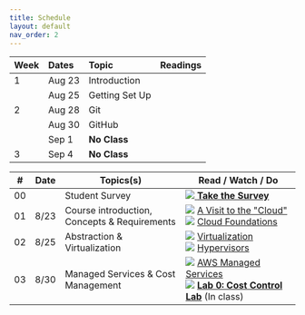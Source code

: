 ```yaml
---
title: Schedule
layout: default
nav_order: 2
---
```


| Week  | Dates   | Topic | Readings |
|:------|:--------|:------|:---------|
| 1     | Aug 23  | Introduction    | |
|       | Aug 25  | Getting Set Up  | |
| 2     | Aug 28  | Git             | |
|       | Aug 30  | GitHub          | |
|       | Sep 1   | **No Class**    | |
| 3     | Sep 4   | **No Class**    | |


<table>
  <thead>
    <tr>
      <th>#</th>
      <th style="width:10%;">Date</th>
      <th>Topics(s)</th>
      <th style="width:40%;">Read / Watch / Do</th>
    </tr>
  </thead>
  <tbody>
    <tr>
      <td>00</td>
      <td> </td>
      <td>Student Survey</td>
      <td>
        <a href="https://l.uvarc.io/f22-survey" target="_new"><img src="../images/writing.png" /> <b>Take the 
Survey</b></a>
      </td>
    </tr>
    <tr>
      <td>01</td>
      <td>8/23</td>
      <td>Course introduction, Concepts & Requirements</td>
      <td>
        <img src="../images/video.png" /> <a href="https://www.youtube.com/watch?v=94PO2-TL4Vs" target="_new">A 
Visit to the "Cloud"</a> <br />
        <img src="../images/book.png" /> <a href="https://l.uvarc.io/yff" target="_new">Cloud Foundations</a> <br 
/>
      </td>
    </tr>
    <tr>
      <td>02</td>
      <td>8/25</td>
      <td>Abstraction & Virtualization</td>
      <td>
        <img src="../images/video.png" /> <a href="https://www.youtube.com/watch?v=FZR0rG3HKIk" 
target="_new">Virtualization</a> <br />
        <img src="../images/book.png" /> <a href="https://en.wikipedia.org/wiki/Hypervisor" 
target="_new">Hypervisors</a> <br />
      </td>
    </tr>
    <tr>
      <td>03</td>
      <td>8/30</td>
      <td>Managed Services & Cost Management</td>
      <td>
        <img src="../images/book.png" /> <a href="https://aws.amazon.com/managed-services/">AWS Managed 
Services</a><br />
        <img src="../images/lab.png" /> <a href="https://l.uvarc.io/cost-lab"><b>Lab 0: Cost Control Lab</b></a> 
(In class)<br />
      </td>
    </tr>
  </tbody>
</table>
